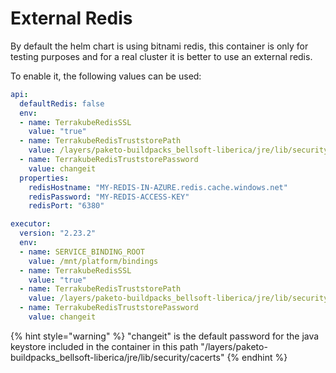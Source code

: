 # External Redis

By default the helm chart is using bitnami redis, this container is only for testing purposes and for a real cluster it is better to use an external redis.

To enable it, the following values can be used:

```yaml
api:
  defaultRedis: false
  env:
  - name: TerrakubeRedisSSL
    value: "true"
  - name: TerrakubeRedisTruststorePath
    value: /layers/paketo-buildpacks_bellsoft-liberica/jre/lib/security/cacerts 
  - name: TerrakubeRedisTruststorePassword
    value: changeit
  properties:
    redisHostname: "MY-REDIS-IN-AZURE.redis.cache.windows.net"
    redisPassword: "MY-REDIS-ACCESS-KEY"
    redisPort: "6380"

executor:
  version: "2.23.2"
  env:
  - name: SERVICE_BINDING_ROOT
    value: /mnt/platform/bindings
  - name: TerrakubeRedisSSL
    value: "true"
  - name: TerrakubeRedisTruststorePath
    value: /layers/paketo-buildpacks_bellsoft-liberica/jre/lib/security/cacerts 
  - name: TerrakubeRedisTruststorePassword
    value: changeit
```

{% hint style="warning" %}
"changeit" is the default password for the java keystore included in the container in this path "/layers/paketo-buildpacks\_bellsoft-liberica/jre/lib/security/cacerts"
{% endhint %}
